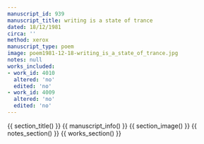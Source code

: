 ```yaml
---
manuscript_id: 939
manuscript_title: writing is a state of trance
dated: 18/12/1981
circa: ''
method: xerox
manuscript_type: poem
image: poem1981-12-18-writing_is_a_state_of_trance.jpg
notes: null
works_included:
- work_id: 4010
  altered: 'no'
  edited: 'no'
- work_id: 4009
  altered: 'no'
  edited: 'no'
---
```


{{ section_title() }}
{{ manuscript_info() }}
{{ section_image() }}
{{ notes_section() }}
{{ works_section() }}

